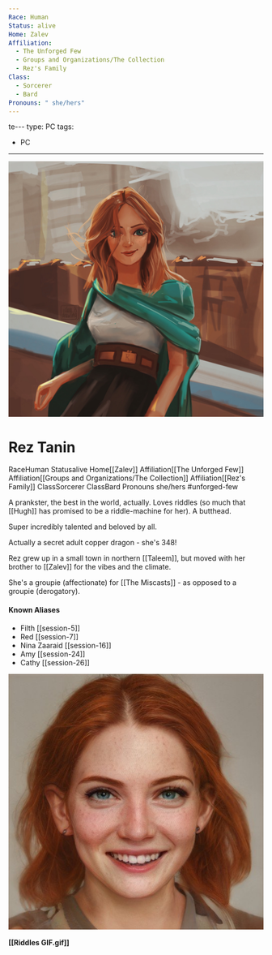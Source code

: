 ```yaml
---
Race: Human
Status: alive
Home: Zalev
Affiliation:
  - The Unforged Few
  - Groups and Organizations/The Collection
  - Rez's Family
Class:
  - Sorcerer
  - Bard
Pronouns: " she/hers"
---
```

te---
type: PC
tags:
- PC
---

![](/assets/obsidian/rez-portrait.jpg)
# Rez Tanin
<span class="dataview inline-field"><span class="inline-field-key">Race</span><span class="inline-field-value">Human</span></span>
<span class="dataview inline-field"><span class="inline-field-key">Status</span><span class="inline-field-value">alive</span></span>
<span class="dataview inline-field"><span class="inline-field-key">Home</span><span class="inline-field-value">[[Zalev]]</span></span>
<span class="dataview inline-field"><span class="inline-field-key">Affiliation</span><span class="inline-field-value">[[The Unforged Few]]</span></span>
<span class="dataview inline-field"><span class="inline-field-key">Affiliation</span><span class="inline-field-value">[[Groups and Organizations/The Collection]]</span></span>
<span class="dataview inline-field"><span class="inline-field-key">Affiliation</span><span class="inline-field-value">[[Rez's Family]]</span></span>
<span class="dataview inline-field"><span class="inline-field-key">Class</span><span class="inline-field-value">Sorcerer</span></span>
<span class="dataview inline-field"><span class="inline-field-key">Class</span><span class="inline-field-value">Bard</span></span>
<span class="dataview inline-field"><span class="inline-field-key">Pronouns</span><span class="inline-field-value"> she/hers</span></span>
#unforged-few

A prankster, the best in the world, actually. Loves riddles (so much that [[Hugh]] has promised to be a riddle-machine for her). A butthead.

Super incredibly talented and beloved by all. 

Actually a secret adult copper dragon - she's 348! 

Rez grew up in a small town in northern [[Taleem]], but moved with her brother to [[Zalev]] for the vibes and the climate. 

She's a groupie (affectionate) for [[The Miscasts]] - as opposed to a groupie (derogatory). 

#### Known Aliases
* Filth [[session-5]]
* Red [[session-7]]
* Nina Zaaraid [[session-16]] 
* Amy [[session-24]] 
* Cathy [[session-26]]

![](/assets/obsidian/Rez%20Artbreeder.jpeg)

**[[Riddles GIF.gif]]**